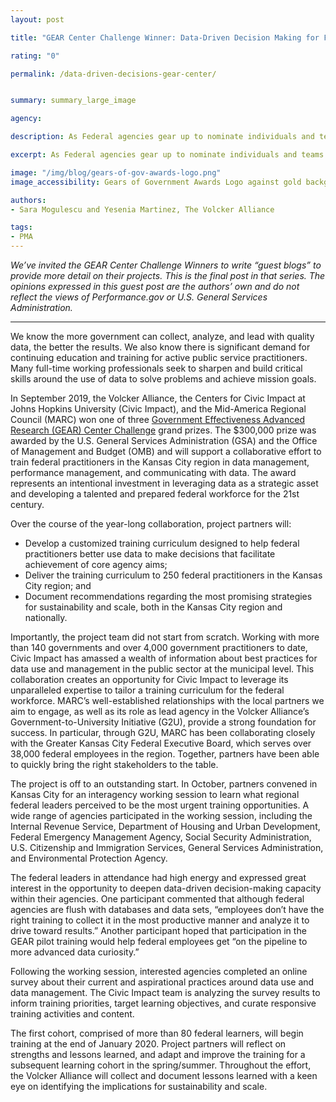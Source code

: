 ```yaml
---
layout: post

title: "GEAR Center Challenge Winner: Data-Driven Decision Making for Federal Impact"

rating: "0"

permalink: /data-driven-decisions-gear-center/


summary: summary_large_image

agency:

description: As Federal agencies gear up to nominate individuals and teams for the next round of Gears of Government Awards, join us in looking back at a 2019 winning team from the Volcker Alliance.

excerpt: As Federal agencies gear up to nominate individuals and teams for the next round of Gears of Government Awards, join us in looking back at a 2019 winning team from the Volcker Alliance.

image: "/img/blog/gears-of-gov-awards-logo.png"
image_accessibility: Gears of Government Awards Logo against gold background.

authors:
- Sara Mogulescu and Yesenia Martinez, The Volcker Alliance

tags:
- PMA
---
```


*We’ve invited the GEAR Center Challenge Winners to write “guest blogs” to provide more detail on their projects. This is the final post in that series. The opinions expressed in this guest post are the authors’ own and do not reflect the views of Performance.gov or U.S. General Services Administration.*

<hr color="black">

We know the more government can collect, analyze, and lead with quality data, the better the results. We also know there is significant demand for continuing education and training for active public service practitioners. Many full-time working professionals seek to sharpen and build critical skills around the use of data to solve problems and achieve mission goals.

In September 2019, the Volcker Alliance, the Centers for Civic Impact at Johns Hopkins University (Civic Impact), and the Mid-America Regional Council (MARC) won one of three [Government Effectiveness Advanced Research (GEAR) Center Challenge](https://www.performance.gov/GEARcenter/) grand prizes. The $300,000 prize was awarded by the U.S. General Services Administration (GSA) and the Office of Management and Budget (OMB) and will support a collaborative effort to train federal practitioners in the Kansas City region in data management, performance management, and communicating with data. The award represents an intentional investment in leveraging data as a strategic asset and developing a talented and prepared federal workforce for the 21st century.

Over the course of the year-long collaboration, project partners will:
- Develop a customized training curriculum designed to help federal practitioners better use data to make decisions that facilitate achievement of core agency aims;
- Deliver the training curriculum to 250 federal practitioners in the Kansas City region; and
- Document recommendations regarding the most promising strategies for sustainability and scale, both in the Kansas City region and nationally.

Importantly, the project team did not start from scratch. Working with more than 140 governments and over 4,000 government practitioners to date, Civic Impact has amassed a wealth of information about best practices for data use and management in the public sector at the municipal level. This collaboration creates an opportunity for Civic Impact to leverage its unparalleled expertise to tailor a training curriculum for the federal workforce. MARC’s well-established relationships with the local partners we aim to engage, as well as its role as lead agency in the Volcker Alliance’s Government-to-University Initiative (G2U), provide a strong foundation for success. In particular, through G2U, MARC has been collaborating closely with the Greater Kansas City Federal Executive Board, which serves over 38,000 federal employees in the region. Together, partners have been able to quickly bring the right stakeholders to the table.

The project is off to an outstanding start. In October, partners convened in Kansas City for an interagency working session to learn what regional federal leaders perceived to be the most urgent training opportunities. A wide range of agencies participated in the working session, including the Internal Revenue Service, Department of Housing and Urban Development, Federal Emergency Management Agency, Social Security Administration, U.S. Citizenship and Immigration Services, General Services Administration, and Environmental Protection Agency.

The federal leaders in attendance had high energy and expressed great interest in the opportunity to deepen data-driven decision-making capacity within their agencies. One participant commented that although federal agencies are flush with databases and data sets, “employees don’t have the right training to collect it in the most productive manner and analyze it to drive toward results.” Another participant hoped that participation in the GEAR pilot training would help federal employees get “on the pipeline to more advanced data curiosity.”

Following the working session, interested agencies completed an online survey about their current and aspirational practices around data use and data management. The Civic Impact team is analyzing the survey results to inform training priorities, target learning objectives, and curate responsive training activities and content.

The first cohort, comprised of more than 80 federal learners, will begin training at the end of January 2020. Project partners will reflect on strengths and lessons learned, and adapt and improve the training for a subsequent learning cohort in the spring/summer. Throughout the effort, the Volcker Alliance will collect and document lessons learned with a keen eye on identifying the implications for sustainability and scale.
